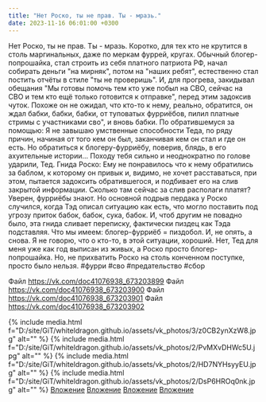 ```yaml
---
title: "Нет Роско, ты не прав. Ты - мразь."
date: 2023-11-16 06:01:00 +0300
---
```


Нет Роско, ты не прав. Ты - мразь.
Коротко, для тех кто не крутится в столь маргинальных, даже по меркам фуррей, кругах.
Обычный блогер-попрошайка, стал строить из себя платного патриота РФ, начал собирать деньги "на мирняк", потом на "наших ребят", естественно стал постить отчёты в стиле "ты не проверишь". И, для прогрева, закидывал обещания "Мы готовы помочь тем кто уже побыл на СВО, сейчас на СВО и тем кто ещё только готовится к отправке", перед этим задоксив чуток.
Похоже он не ожидал, что кто-то к нему, реально, обратится, он ждал бабки, бабки, бабки, от туповатых фурриёбов, пилил платные стримы с участниками сво", и вновь бабки.
По обратившемуся за помощью:
Я не завышаю умственные способности Теда, по ряду причин, начиная от того кем он был, заканчивая кем он стал и где он есть. Но обратиться к блогеру-фурриёбу, поверив, блядь, в его ахуительные истории... Походу тебя сильно и неоднократно по голове ударили, Тед.
Гнида Роско:
Ему не понравилось что к нему обратились за баблом, к которому он привык и, видимо, не хочет расставаться, при этом, пытается задоксить обратившегося, и подбивает его на слив закрытой информации. Сколько там сейчас за слив располаги платят? Уверен, фурриёбы знают.
Но основной подрыв пердака у Роско случился, когда Тэд описал ситуацию как есть, что могло поставить под угрозу приток бабок, бабок, сука, бабок. И, чтоб другим не повадно было, эта гнида сливает переписку, фактически пиздец как Тэда подставляя.
Что мы имеем: блогер-фурриёб = пиздобол. И, не опять, а снова.
Я не говорю, что о кто-то, в этой ситуации, хороший. Нет, Тед для меня уже как год выписан из живых, а Роско просто блогер-попрошайка. Но, не прихватить Роско на столь конченном поступке, просто было нельзя.
#фурри #сво #предательство #сбор


Файл
https://vk.com/doc41076938_673203899
Файл
https://vk.com/doc41076938_673203900
Файл
https://vk.com/doc41076938_673203901
Файл
https://vk.com/doc41076938_673203902

{% include media.html f="D:/site/GiT/whiteldragon.github.io/assets/vk_photos/3/z0CB2ynXzW8.jpg" alt="" %}
{% include media.html f="D:/site/GiT/whiteldragon.github.io/assets/vk_photos/2/PvMXvDHWc5U.jpg" alt="" %}
{% include media.html f="D:/site/GiT/whiteldragon.github.io/assets/vk_photos/2/HD7NYHsyyEU.jpg" alt="" %}
{% include media.html f="D:/site/GiT/whiteldragon.github.io/assets/vk_photos/2/DsP6HROq0nk.jpg" alt="" %}
[Вложение](https://vk.com/doc41076938_673203899)
[Вложение](https://vk.com/doc41076938_673203900)
[Вложение](https://vk.com/doc41076938_673203901)
[Вложение](https://vk.com/doc41076938_673203902)

